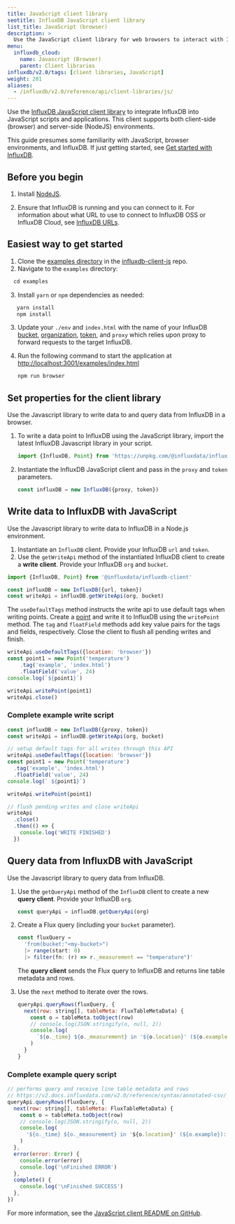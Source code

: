 ```yaml
---
title: JavaScript client library
seotitle: InfluxDB JavaScript client library
list_title: JavaScript (browser)
description: >
  Use the JavaScript client library for web browsers to interact with InfluxDB.
menu:
  influxdb_cloud:
    name: Javascript (Browser)
    parent: Client libraries
influxdb/v2.0/tags: [client libraries, JavaScript]
weight: 201
aliases:
  - /influxdb/v2.0/reference/api/client-libraries/js/
---
```


Use the [InfluxDB JavaScript client library](https://github.com/influxdata/influxdb-client-js) to integrate InfluxDB into JavaScript scripts and applications. This client supports both client-side (browser) and server-side (NodeJS) environments.

This guide presumes some familiarity with JavaScript, browser environments, and InfluxDB.
If just getting started, see [Get started with InfluxDB](/influxdb/v2.0/get-started/).

## Before you begin

1. Install [NodeJS](https://nodejs.org/en/download/package-manager/).

2. Ensure that InfluxDB is running and you can connect to it.
   For information about what URL to use to connect to InfluxDB OSS or InfluxDB Cloud, see [InfluxDB URLs](/influxdb/v2.0/reference/urls/).

## Easiest way to get started
1. Clone the [examples directory](https://github.com/influxdata/influxdb-client-js/tree/master/examples) in the [influxdb-client-js](https://github.com/influxdata/influxdb-client-js) repo.
2. Navigate to the `examples` directory:

  ```js
    cd examples
  ```
3. Install `yarn` or `npm` dependencies as needed:

```js
   yarn install
   npm install
```

3. Update your `./env` and `index.html` with the name of your InfluxDB [bucket](/influxdb/v2.0/organizations/buckets/), [organization](/influxdb/v2.0/organizations/), [token](/influxdb/v2.0/security/tokens/), and `proxy` which relies upon proxy to forward requests to the target InfluxDB.
4. Run the following command to start the application at [http://localhost:3001/examples/index.html]()

    ```sh
    npm run browser
    ```

## Set properties for the client library  
Use the Javascript library to write data to and query data from InfluxDB in a browser.

1. To write a data point to InfluxDB using the JavaScript library, import the latest InfluxDB Javascript library in your script.

   ```js
   import {InfluxDB, Point} from 'https://unpkg.com/@influxdata/influxdb-client/dist/index.browser.mjs'
   ```

3. Instantiate the InfluxDB JavaScript client and pass in the `proxy` and `token` parameters.

   ```js
   const influxDB = new InfluxDB({proxy, token})
   ```

## Write data to InfluxDB with JavaScript
Use the Javascript library to write data to InfluxDB in a Node.js environment.

1. Instantiate an `InfluxDB` client. Provide your InfluxDB `url` and `token`.
2. Use the `getWriteApi` method of the instantiated InfluxDB client to create a **write client**. Provide your InfluxDB `org` and `bucket`.

  ```js
  import {InfluxDB, Point} from '@influxdata/influxdb-client'

  const influxDB = new InfluxDB({url, token})
  const writeApi = influxDB.getWriteApi(org, bucket)
  ```

   The `useDefaultTags` method instructs the write api to use default tags when writing points. Create a [point](/influxdb/v2.0/reference/glossary/#point) and write it to InfluxDB using the `writePoint` method. The `tag` and `floatField` methods add key value pairs for the tags and fields, respectively.  Close the client to flush all pending writes and finish.

   ```js
   writeApi.useDefaultTags({location: 'browser'})
   const point1 = new Point('temperature')
       .tag('example', 'index.html')
       .floatField('value', 24)
   console.log(`${point1}`)

   writeApi.writePoint(point1)
   writeApi.close()
   ```

### Complete example write script

```js
const influxDB = new InfluxDB({proxy, token})
const writeApi = influxDB.getWriteApi(org, bucket)

// setup default tags for all writes through this API
writeApi.useDefaultTags({location: 'browser'})
const point1 = new Point('temperature')
  .tag('example', 'index.html')
  .floatField('value', 24)
console.log(` ${point1}`)

writeApi.writePoint(point1)

// flush pending writes and close writeApi
writeApi
  .close()
  .then(() => {
    console.log('WRITE FINISHED')
  })
```

## Query data from InfluxDB with JavaScript
Use the Javascript library to query data from InfluxDB.

1. Use the `getQueryApi` method of the `InfluxDB` client to create a new **query client**. Provide your InfluxDB `org`.

   ```js
   const queryApi = influxDB.getQueryApi(org)
   ```

2. Create a Flux query (including your `bucket` parameter).

   ```js
   const fluxQuery =
     'from(bucket:"<my-bucket>")
     |> range(start: 0)
     |> filter(fn: (r) => r._measurement == "temperature")'
   ```

   The **query client** sends the Flux query to InfluxDB and returns line table metadata and rows.

3. Use the `next` method to iterate over the rows.

   ```js
   queryApi.queryRows(fluxQuery, {
     next(row: string[], tableMeta: FluxTableMetaData) {
       const o = tableMeta.toObject(row)
       // console.log(JSON.stringify(o, null, 2))
       console.log(
         `${o._time} ${o._measurement} in '${o.location}' (${o.example}): ${o._field}=${o._value}`
       )
     }
   }
   ```

### Complete example query script

```js
// performs query and receive line table metadata and rows
// https://v2.docs.influxdata.com/v2.0/reference/syntax/annotated-csv/
queryApi.queryRows(fluxQuery, {
  next(row: string[], tableMeta: FluxTableMetaData) {
    const o = tableMeta.toObject(row)
    // console.log(JSON.stringify(o, null, 2))
    console.log(
      '${o._time} ${o._measurement} in '${o.location}' (${o.example}): ${o._field}=${o._value}`
    )
  },
  error(error: Error) {
    console.error(error)
    console.log('\nFinished ERROR')
  },
  complete() {
    console.log('\nFinished SUCCESS')
  },
})
```

For more information, see the [JavaScript client README on GitHub](https://github.com/influxdata/influxdb-client-js).
